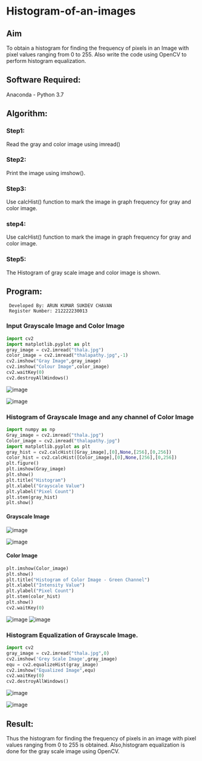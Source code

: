 # Histogram-of-an-images
## Aim
To obtain a histogram for finding the frequency of pixels in an Image with pixel values ranging from 0 to 255. Also write the code using OpenCV to perform histogram equalization.

## Software Required:
Anaconda - Python 3.7

## Algorithm:
### Step1:
Read the gray and color image using imread()

### Step2:
Print the image using imshow().



### Step3:
Use calcHist() function to mark the image in graph frequency for gray and color image.

### step4:
Use calcHist() function to mark the image in graph frequency for gray and color image.

### Step5:
The Histogram of gray scale image and color image is shown.


## Program:
```
 Developed By: ARUN KUMAR SUKDEV CHAVAN
 Register Number: 212222230013
```
### Input Grayscale Image and Color Image

```python
import cv2
import matplotlib.pyplot as plt
gray_image = cv2.imread("thala.jpg")
color_image = cv2.imread("thalapathy.jpg",-1)
cv2.imshow("Gray Image",gray_image)
cv2.imshow("Colour Image",color_image)
cv2.waitKey(0)
cv2.destroyAllWindows()
```
![image](https://github.com/Yogeshvar005/Histogram-of-an-images/assets/113497367/155119b1-9150-4cf3-a8f0-1ea6581d0870)

![image](https://github.com/Yogeshvar005/Histogram-of-an-images/assets/113497367/7f3b7dde-9adf-406a-a9d0-638af267cb01)

### Histogram of Grayscale Image and any channel of Color Image

```python
import numpy as np
Gray_image = cv2.imread("thala.jpg")
Color_image = cv2.imread("thalapathy.jpg")
import matplotlib.pyplot as plt
gray_hist = cv2.calcHist([Gray_image],[0],None,[256],[0,256])
color_hist = cv2.calcHist([Color_image],[0],None,[256],[0,256])
plt.figure()
plt.imshow(Gray_image)
plt.show()
plt.title("Histogram")
plt.xlabel("Grayscale Value")
plt.ylabel("Pixel Count")
plt.stem(gray_hist)
plt.show()
```
#### Grayscale Image

![image](https://github.com/Yogeshvar005/Histogram-of-an-images/assets/113497367/0ae42ed3-faae-4eaa-b40b-ac2d3af82613)

![image](https://github.com/Yogeshvar005/Histogram-of-an-images/assets/113497367/2b6c4a83-190e-4d5a-9def-bd610f550714)

#### Color Image

```python
plt.imshow(Color_image)
plt.show()
plt.title("Histogram of Color Image - Green Channel")
plt.xlabel("Intensity Value")
plt.ylabel("Pixel Count")
plt.stem(color_hist)
plt.show()
cv2.waitKey(0)
```
![image](https://github.com/Yogeshvar005/Histogram-of-an-images/assets/113497367/c2884609-3cbf-47b0-9fef-ee27ee03232d)
![image](https://github.com/Yogeshvar005/Histogram-of-an-images/assets/113497367/f0a9a86e-1eba-4e8e-ae95-d23e7b90b286)


### Histogram Equalization of Grayscale Image.

```python
import cv2
gray_image = cv2.imread("thala.jpg",0)
cv2.imshow('Grey Scale Image',gray_image)
equ = cv2.equalizeHist(gray_image)
cv2.imshow("Equalized Image",equ)
cv2.waitKey(0)
cv2.destroyAllWindows()
```
![image](https://github.com/Yogeshvar005/Histogram-of-an-images/assets/113497367/fcd0bae7-9708-488b-8504-56310d781d11)

![image](https://github.com/Yogeshvar005/Histogram-of-an-images/assets/113497367/3f4fbae7-e244-49e6-ab03-8d4d3a99f234)

## Result: 
Thus the histogram for finding the frequency of pixels in an image with pixel values ranging from 0 to 255 is obtained. Also,histogram equalization is done for the gray scale image using OpenCV.
